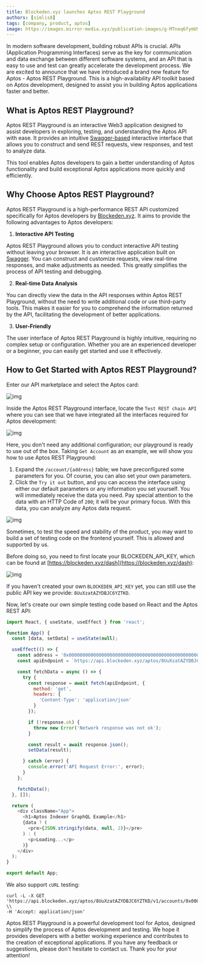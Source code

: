 ```yaml
---
title: Blockeden.xyz launches Aptos REST Playground
authors: [simlis8]
tags: [company, product, aptos]
image: https://images.mirror-media.xyz/publication-images/g-MTneq6fymU9PbzD6O4R.jpg?height=2080&amp;width=3120
---
```


In modern software development, building robust APIs is crucial. APIs (Application Programming Interfaces) serve as the key for communication and data exchange between different software systems, and an API that is easy to use and test can greatly accelerate the development process. We are excited to announce that we have introduced a brand new feature for Aptos - Aptos REST Playground. This is a high-availability API toolkit based on Aptos development, designed to assist you in building Aptos applications faster and better.

## **What is Aptos REST Playground?**

Aptos REST Playground is an interactive Web3 application designed to assist developers in exploring, testing, and understanding the Aptos API with ease. It provides an intuitive [Swagger-based](https://swagger.io/) interactive interface that allows you to construct and send REST requests, view responses, and test to analyze data.

This tool enables Aptos developers to gain a better understanding of Aptos functionality and build exceptional Aptos applications more quickly and efficiently.

## **Why Choose Aptos REST Playground?**

Aptos REST Playground is a high-performance REST API customized specifically for Aptos developers by [Blockeden.xyz](https://blockeden.xyz/). It aims to provide the following advantages to Aptos developers:

1. **Interactive API Testing**

Aptos REST Playground allows you to conduct interactive API testing without leaving your browser. It is an interactive application built on [Swagger](https://swagger.io/). You can construct and customize requests, view real-time responses, and make adjustments as needed. This greatly simplifies the process of API testing and debugging.

2. **Real-time Data Analysis**

You can directly view the data in the API responses within Aptos REST Playground, without the need to write additional code or use third-party tools. This makes it easier for you to comprehend the information returned by the API, facilitating the development of better applications.

3. **User-Friendly**

The user interface of Aptos REST Playground is highly intuitive, requiring no complex setup or configuration. Whether you are an experienced developer or a beginner, you can easily get started and use it effectively.

## **How to Get Started with Aptos REST Playground?**

Enter our API marketplace and select the Aptos card:

![img](https://mirror.xyz/_next/image?url=https%3A%2F%2Fimages.mirror-media.xyz%2Fpublication-images%2FwHKJoqtjHOgP_LiNqxJLh.png&w=3840&q=75)

Inside the Aptos REST Playground interface, locate the `Test REST chain API` where you can see that we have integrated all the interfaces required for Aptos development:

![img](https://mirror.xyz/_next/image?url=https%3A%2F%2Fimages.mirror-media.xyz%2Fpublication-images%2FG0cNmuGv8kK8UA124qiIl.png&w=3840&q=75)

Here, you don't need any additional configuration; our playground is ready to use out of the box. Taking `Get Account` as an example, we will show you how to use Aptos REST Playground:

1. Expand the `/account/{address}` table; we have preconfigured some parameters for you. Of course, you can also set your own parameters.
2. Click the `Try it out` button, and you can access the interface using either our default parameters or any information you set yourself. You will immediately receive the data you need. Pay special attention to the data with an HTTP Code of `200`; it will be your primary focus. With this data, you can analyze any Aptos data request.

![img](https://mirror.xyz/_next/image?url=https%3A%2F%2Fimages.mirror-media.xyz%2Fpublication-images%2F_GH8ccGTeYkPRxVkrB6bb.png&w=3840&q=75)

Sometimes, to test the speed and stability of the product, you may want to build a set of testing code on the frontend yourself. This is allowed and supported by us.

Before doing so, you need to first locate your BLOCKEDEN_API_KEY, which can be found at [https://blockeden.xyz/dash](https://blockeden.xyz/dash):

![img](https://mirror.xyz/_next/image?url=https%3A%2F%2Fimages.mirror-media.xyz%2Fpublication-images%2FJYYc1pr2bz-AKdwLSAvOa.png&w=3840&q=75)

If you haven't created your own `BLOCKEDEN_API_KEY` yet, you can still use the public API key we provide: `8UuXzatAZYDBJC6YZTKD`.

Now, let's create our own simple testing code based on React and the Aptos REST API:

```js
import React, { useState, useEffect } from 'react';

function App() {
  const [data, setData] = useState(null);

  useEffect(() => {
    const address = '0x0000000000000000000000000000000000000000000000000000000000dead';
    const apiEndpoint = `https://api.blockeden.xyz/aptos/8UuXzatAZYDBJC6YZTKD/v1/accounts/${address}`;

    const fetchData = async () => {
      try {
        const response = await fetch(apiEndpoint, {
          method: 'get',
          headers: {
            'Content-Type': 'application/json'
          }
        });

        if (!response.ok) {
          throw new Error('Network response was not ok');
        }

        const result = await response.json();
        setData(result);

      } catch (error) {
        console.error('API Request Error:', error);
      }
    };

    fetchData();
  }, []);

  return (
    <div className="App">
      <h1>Aptos Indexer GraphQL Example</h1>
      {data ? (
        <pre>{JSON.stringify(data, null, 2)}</pre>
      ) : (
        <p>Loading...</p>
      )}
    </div>
  );
}

export default App;
```

We also support `cURL` testing:

```plain
curl -L -X GET 'https://api.blockeden.xyz/aptos/8UuXzatAZYDBJC6YZTKD/v1/accounts/0x0000000000000000000000000000000000000000000000000000000000dead' \\
-H 'Accept: application/json'
```

Aptos REST Playground is a powerful development tool for Aptos, designed to simplify the process of Aptos development and testing. We hope it provides developers with a better working experience and contributes to the creation of exceptional applications. If you have any feedback or suggestions, please don't hesitate to contact us. Thank you for your attention!
